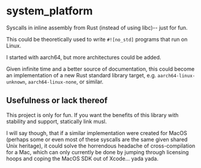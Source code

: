 # system\_platform

Syscalls in inline assembly from Rust (instead of using libc)-- just for fun.

This could be theoretically used to write `#![no_std]` programs that run on Linux.

I started with aarch64, but more architectures could be added.

Given infinite time and a better source of documentation, this could become an implementation of a new Rust standard library target, e.g. `aarch64-linux-unknown`, `aarch64-linux-none`, or similar.

## Usefulness or lack thereof

This project is only for fun. If you want the benefits of this library with stability and support, statically link musl.

I will say though, that if a similar implementation were created for MacOS (perhaps some or even most of these syscalls are the same given shared Unix heritage), it could solve the horrendous headache of cross-compilation for a Mac, which can only currently be done by jumping through licensing hoops and coping the MacOS SDK out of Xcode... yada yada.
